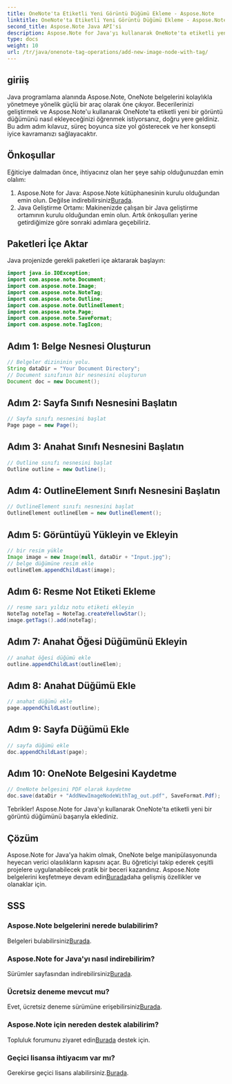 ```yaml
---
title: OneNote'ta Etiketli Yeni Görüntü Düğümü Ekleme - Aspose.Note
linktitle: OneNote'ta Etiketli Yeni Görüntü Düğümü Ekleme - Aspose.Note
second_title: Aspose.Note Java API'si
description: Aspose.Note for Java'yı kullanarak OneNote'ta etiketli yeni bir görüntü düğümünün nasıl ekleneceğini öğrenin. Java programlama becerilerinizi zahmetsizce geliştirin.
type: docs
weight: 10
url: /tr/java/onenote-tag-operations/add-new-image-node-with-tag/
---
```

## giriiş
Java programlama alanında Aspose.Note, OneNote belgelerini kolaylıkla yönetmeye yönelik güçlü bir araç olarak öne çıkıyor. Becerilerinizi geliştirmek ve Aspose.Note'u kullanarak OneNote'ta etiketli yeni bir görüntü düğümünü nasıl ekleyeceğinizi öğrenmek istiyorsanız, doğru yere geldiniz. Bu adım adım kılavuz, süreç boyunca size yol gösterecek ve her konsepti iyice kavramanızı sağlayacaktır.
## Önkoşullar
Eğiticiye dalmadan önce, ihtiyacınız olan her şeye sahip olduğunuzdan emin olalım:
1.  Aspose.Note for Java: Aspose.Note kütüphanesinin kurulu olduğundan emin olun. Değilse indirebilirsiniz[Burada](https://releases.aspose.com/note/java/).
2. Java Geliştirme Ortamı: Makinenizde çalışan bir Java geliştirme ortamının kurulu olduğundan emin olun.
Artık önkoşulları yerine getirdiğimize göre sonraki adımlara geçebiliriz.
## Paketleri İçe Aktar
Java projenizde gerekli paketleri içe aktararak başlayın:
```java
import java.io.IOException;
import com.aspose.note.Document;
import com.aspose.note.Image;
import com.aspose.note.NoteTag;
import com.aspose.note.Outline;
import com.aspose.note.OutlineElement;
import com.aspose.note.Page;
import com.aspose.note.SaveFormat;
import com.aspose.note.TagIcon;
```
## Adım 1: Belge Nesnesi Oluşturun
```java
// Belgeler dizininin yolu.
String dataDir = "Your Document Directory";
// Document sınıfının bir nesnesini oluşturun
Document doc = new Document();
```
## Adım 2: Sayfa Sınıfı Nesnesini Başlatın
```java
// Sayfa sınıfı nesnesini başlat
Page page = new Page();
```
## Adım 3: Anahat Sınıfı Nesnesini Başlatın
```java
// Outline sınıfı nesnesini başlat
Outline outline = new Outline();
```
## Adım 4: OutlineElement Sınıfı Nesnesini Başlatın
```java
// OutlineElement sınıfı nesnesini başlat
OutlineElement outlineElem = new OutlineElement();
```
## Adım 5: Görüntüyü Yükleyin ve Ekleyin
```java
// bir resim yükle
Image image = new Image(null, dataDir + "Input.jpg");
// belge düğümüne resim ekle
outlineElem.appendChildLast(image);
```
## Adım 6: Resme Not Etiketi Ekleme
```java
// resme sarı yıldız notu etiketi ekleyin
NoteTag noteTag = NoteTag.createYellowStar();
image.getTags().add(noteTag);
```
## Adım 7: Anahat Öğesi Düğümünü Ekleyin
```java
// anahat öğesi düğümü ekle
outline.appendChildLast(outlineElem);
```
## Adım 8: Anahat Düğümü Ekle
```java
// anahat düğümü ekle
page.appendChildLast(outline);
```
## Adım 9: Sayfa Düğümü Ekle
```java
// sayfa düğümü ekle
doc.appendChildLast(page);
```
## Adım 10: OneNote Belgesini Kaydetme
```java
// OneNote belgesini PDF olarak kaydetme
doc.save(dataDir + "AddNewImageNodeWithTag_out.pdf", SaveFormat.Pdf);
```
Tebrikler! Aspose.Note for Java'yı kullanarak OneNote'ta etiketli yeni bir görüntü düğümünü başarıyla eklediniz.
## Çözüm
 Aspose.Note for Java'ya hakim olmak, OneNote belge manipülasyonunda heyecan verici olasılıkların kapısını açar. Bu öğreticiyi takip ederek çeşitli projelere uygulanabilecek pratik bir beceri kazandınız. Aspose.Note belgelerini keşfetmeye devam edin[Burada](https://reference.aspose.com/note/java/)daha gelişmiş özellikler ve olanaklar için.
## SSS
### Aspose.Note belgelerini nerede bulabilirim?
 Belgeleri bulabilirsiniz[Burada](https://reference.aspose.com/note/java/).
### Aspose.Note for Java'yı nasıl indirebilirim?
 Sürümler sayfasından indirebilirsiniz[Burada](https://releases.aspose.com/note/java/).
### Ücretsiz deneme mevcut mu?
 Evet, ücretsiz deneme sürümüne erişebilirsiniz[Burada](https://releases.aspose.com/).
### Aspose.Note için nereden destek alabilirim?
 Topluluk forumunu ziyaret edin[Burada](https://forum.aspose.com/c/note/28) destek için.
### Geçici lisansa ihtiyacım var mı?
 Gerekirse geçici lisans alabilirsiniz.[Burada](https://purchase.aspose.com/temporary-license/).